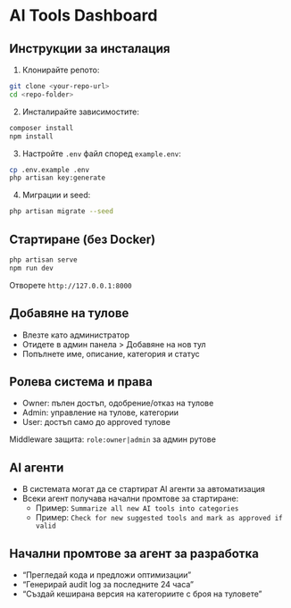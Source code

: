 
# AI Tools Dashboard

## Инструкции за инсталация

1. Клонирайте репото:
```bash
git clone <your-repo-url>
cd <repo-folder>
```
2. Инсталирайте зависимостите:
```bash
composer install
npm install
```
3. Настройте `.env` файл според `example.env`:
```bash
cp .env.example .env
php artisan key:generate
```
4. Миграции и seed:
```bash
php artisan migrate --seed
```

## Стартиране (без Docker)

```bash
php artisan serve
npm run dev
```
Отворете `http://127.0.0.1:8000`

## Добавяне на тулове

- Влезте като администратор
- Отидете в админ панела > Добавяне на нов тул
- Попълнете име, описание, категория и статус

## Ролева система и права

- Owner: пълен достъп, одобрение/отказ на тулове
- Admin: управление на тулове, категории
- User: достъп само до approved тулове

Middleware защита: `role:owner|admin` за админ рутове

## AI агенти

- В системата могат да се стартират AI агенти за автоматизация
- Всеки агент получава начални промтове за стартиране:
  - Пример: `Summarize all new AI tools into categories`
  - Пример: `Check for new suggested tools and mark as approved if valid`

## Начални промтове за агент за разработка

- “Прегледай кода и предложи оптимизации”
- “Генерирай audit log за последните 24 часа”
- “Създай кеширана версия на категориите с броя на туловете”




